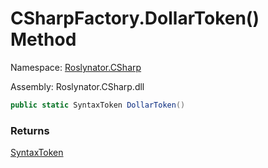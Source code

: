 # CSharpFactory\.DollarToken\(\) Method

Namespace: [Roslynator.CSharp](../../README.md)

Assembly: Roslynator\.CSharp\.dll

```csharp
public static SyntaxToken DollarToken()
```

### Returns

[SyntaxToken](https://docs.microsoft.com/en-us/dotnet/api/microsoft.codeanalysis.syntaxtoken)

